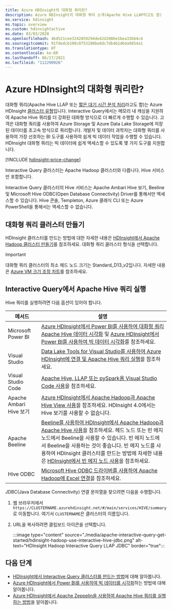 ```yaml
---
title: Azure HDInsight의 대화형 쿼리란?
description: Azure HDInsight의 대화형 쿼리 소개(Apache Hive LLAP라고도 함)
ms.service: hdinsight
ms.topic: overview
ms.custom: hdinsightactive
ms.date: 03/03/2020
ms.openlocfilehash: 464521cee3242859294de42d2086e1bea33bb4c4
ms.sourcegitcommit: 91fdedcb190c0753180be8dc7db4b1d6da9854a1
ms.translationtype: HT
ms.contentlocale: ko-KR
ms.lasthandoff: 06/17/2021
ms.locfileid: "112290926"
---
```

# <a name="what-is-interactive-query-in-azure-hdinsight"></a>Azure HDInsight의 대화형 쿼리란?

대화형 쿼리(Apache Hive LLAP 또는 [짧은 대기 시간 분석 처리](https://cwiki.apache.org/confluence/display/Hive/LLAP)라고도 함)는 Azure HDInsight [클러스터 유형](../hdinsight-hadoop-provision-linux-clusters.md#cluster-type)입니다. Interactive Query에서는 메모리 내 캐싱을 지원하여 Apache Hive 쿼리를 더 강화된 대화형 방식으로 더 빠르게 수행할 수 있습니다. 고객은 대화형 쿼리를 사용하여 Azure Storage 및 Azure Data Lake Storage에 저장된 데이터를 초고속 방식으로 쿼리합니다. 개발자 및 데이터 과학자는 대화형 쿼리를 사용하여 가장 선호하는 BI 도구를 사용하여 쉽게 빅 데이터 작업을 수행할 수 있습니다. HDInsight 대화형 쿼리는 빅 데이터에 쉽게 액세스할 수 있도록 몇 가지 도구를 지원합니다.

[!INCLUDE [hdinsight-price-change](../includes/hdinsight-enhancements.md)]

Interactive Query 클러스터는 Apache Hadoop 클러스터와 다릅니다. Hive 서비스만 포함합니다.

Interactive Query 클러스터의 Hive 서비스는 Apache Ambari Hive 보기, Beeline 및 Microsoft Hive ODBC(Open Database Connectivity) Driver를 통해서만 액세스할 수 있습니다. Hive 콘솔, Templeton, Azure 클래식 CLI 또는 Azure PowerShell을 통해서는 액세스할 수 없습니다.

## <a name="create-an-interactive-query-cluster"></a>대화형 쿼리 클러스터 만들기

HDInsight 클러스터를 만드는 방법에 대한 자세한 내용은 [HDInsight에서 Apache Hadoop 클러스터 만들기](../hdinsight-hadoop-provision-linux-clusters.md)를 참조하세요. 대화형 쿼리 클러스터 형식을 선택합니다.

> [!IMPORTANT]
> 대화형 쿼리 클러스터의 최소 헤드 노드 크기는 Standard_D13_v2입니다. 자세한 내용은 [Azure VM 크기 조정 차트](../../cloud-services/cloud-services-sizes-specs.md#dv2-series)를 참조하세요.

## <a name="execute-apache-hive-queries-from-interactive-query"></a>Interactive Query에서 Apache Hive 쿼리 실행

Hive 쿼리를 실행하려면 다음 옵션이 있어야 합니다.

|메서드 |설명 |
|---|---|
|Microsoft Power BI|[Azure HDInsight에서 Power BI를 사용하여 대화형 쿼리 Apache Hive 데이터 시각화](./apache-hadoop-connect-hive-power-bi-directquery.md) 및 [Azure HDInsight에서 Power BI를 사용하여 빅 데이터 시각화](../hadoop/apache-hadoop-connect-hive-power-bi.md)를 참조하세요.|
|Visual Studio|[Data Lake Tools for Visual Studio를 사용하여 Azure HDInsight에 연결 및 Apache Hive 쿼리 실행](../hadoop/apache-hadoop-visual-studio-tools-get-started.md#run-interactive-apache-hive-queries)을 참조하세요.|
|Visual Studio Code|[Apache Hive, LLAP 또는 pySpark용 Visual Studio Code 사용](../hdinsight-for-vscode.md)을 참조하세요.|
|Apache Ambari Hive 보기|[Azure HDInsight에서 Apache Hadoop과 Apache Hive View 사용](../hadoop/apache-hadoop-use-hive-ambari-view.md)을 참조하세요. HDInsight 4.0에서는 Hive 보기를 사용할 수 없습니다.|
|Apache Beeline|[Beeline를 사용하여 HDInsight에서 Apache Hadoop과 Apache Hive 사용](../hadoop/apache-hadoop-use-hive-beeline.md)을 참조하세요. 헤드 노드 또는 빈 에지 노드에서 Beeline을 사용할 수 있습니다. 빈 에지 노드에서 Beeline을 사용하는 것이 좋습니다. 빈 에지 노드를 사용하여 HDInsight 클러스터를 만드는 방법에 자세한 내용은 [HDInsight에서 빈 에지 노드 사용](../hdinsight-apps-use-edge-node.md)을 참조하세요.|
|Hive ODBC|[Microsoft Hive ODBC 드라이버를 사용하여 Apache Hadoop에 Excel 연결](../hadoop/apache-hadoop-connect-excel-hive-odbc-driver.md)을 참조하세요.|

JDBC(Java Database Connectivity) 연결 문자열을 찾으려면 다음을 수행합니다.

1. 웹 브라우저에서 `https://CLUSTERNAME.azurehdinsight.net/#/main/services/HIVE/summary`로 이동합니다. 여기서 `CLUSTERNAME`은 클러스터의 이름입니다.
1. URL을 복사하려면 클립보드 아이콘을 선택합니다.

   :::image type="content" source="./media/apache-interactive-query-get-started/hdinsight-hadoop-use-interactive-hive-jdbc.png" alt-text="HDInsight Hadoop Interactive Query LLAP JDBC" border="true":::

## <a name="next-steps"></a>다음 단계

* [HDInsight에서 Interactive Query 클러스터를 만드는 방법](../hdinsight-hadoop-provision-linux-clusters.md)에 대해 알아봅니다.
* [Azure HDInsight에서 Power BI를 사용하여 빅 데이터를 시각화](../hadoop/apache-hadoop-connect-hive-power-bi.md)하는 방법에 대해 알아봅니다.
* [Azure HDInsight에서 Apache Zeppelin을 사용하여 Apache Hive 쿼리를 실행하는 방법](../interactive-query/hdinsight-connect-hive-zeppelin.md)을 알아봅니다.
